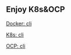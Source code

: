 ## **Enjoy K8s&OCP**
[Docker: cli](./catalog/k8s&ocp/docker/cli.md)

[K8s: cli](./catalog/k8s&ocp/k8s/cli.md)

[OCP: cli](./catalog/k8s&ocp/ocp/cli.md)
